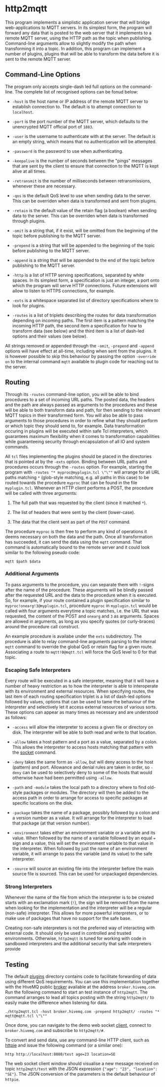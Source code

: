 # http2mqtt

This program implements a simplistic application server that will bridge
web-applications to MQTT servers. In its simplest form, the program will forward
any data that is posted to the web server that it implements to a remote MQTT
server, using the HTTP path as the topic when publishing. Command-line arguments
allow to slightly modify the path when transforming it into a topic. In
addition, this program can implement a number of plugins, plugins that will be
able to transform the data before it is sent to the remote MQTT server.

## Command-Line Options

The program only accepts single-dash led full options on the command-line.
The complete list of recognised options can be fonud below:

- `-host` is the host name or IP address of the remote MQTT server to establish
  connection to. The default is to attempt connection to `localhost`.
  
- `-port` is the port number of the MQTT server, which defaults to the
  unencrypted MQTT official port of `1883`.
  
- `-user` is the username to authenticate with at the server. The default is an
  empty string, which means that no authentication will be attempted.
  
- `-password` is the password to use when authenticating.

- `-keepalive` is the number of seconds between the "pings" messages that are
  sent by the client to ensure that connection to the MQTT is kept alive at all
  times.
  
- `-retransmit` is the number of milliseconds between retransmissions, whenever
  these are necessary.
  
- `-qos` is the default QoS level to use when sending data to the server. This
  can be overriden when data is transformed and sent from plugins.
  
- `-retain` is the default value of the retain flag (a boolean) when sending
  data to the server. This can be overriden when data is transformed through
  plugins.
  
- `-omit` is a string that, if it exist, will be omitted from the beginning of
  the topic before publishing to the MQTT server.
  
- `-prepend` is a string that will be appended to the beginning of the topic
  before publishing to the MQTT server.

- `-append` is a string that will be appended to the end of the topic before
  publishing to the MQTT server.

- `-http` is a list of HTTP serving specifications, separated by white spaces.
  In its simplest form, a specification is just an integer, a port onto which
  the program will serve HTTP connections. Future extensions will allow to
  listen to HTTPS connections, for example.
  
- `-exts` is a whitespace separated list of directory specifications where to
  look for plugins.
  
- `-routes` is a list of triplets describing the routes for data transformation
  depending on incoming paths. The first item is a pattern matching the incoming
  HTTP path, the second item a specification for how to transform data (see
  below) and the third item is a list of dash-led options and their values (see
  below).
  
All strings removed or appended through the `-omit`, `-prepend` and `-append`
options will have effect at all-time, including when sent from the plugins. It
is however possible to skip this behaviour by passing the option `-override on`
to the internal command `mqtt` available to plugin code for reaching out to the
server.

## Routing

Through its `-routes` command-line option, you will be able to bind procedures
to a set of incoming URL paths. The posted data, the headers and the path are
always passed as arguments to the procedures and these will be able to both
transform data and path, for then sending to the relevant MQTT topics in their
transformed form. You will also be able to pass arguments to those procedures in
order to refine what they should perform or which topic they should send to, for
example. Data transformation occuring in plugins will be executed within safe
Tcl interpreters, which guarantees maximum flexibility when it comes to
transformation capabilities while guaranteeing security through encapsulation of
all IO and system commands.

All `tcl` files implementing the plugins should be placed in the directories
that is pointed at by the `-exts` option. Binding between URL paths and
procedures occurs through the `-routes` option. For example, starting the
program with `-routes "* myproc@myplugin.tcl \"\""` will arrange for all URL
paths matching `*` (glob-style matching, e.g. all paths in this case) to be
routed towards the procedure `myproc` that can be found in the file
`myplugin.tcl`. Whenever an HTTP client performs a POST, the procedure will be
called with three arguments:

1. The full path that was requested by the client (since it matched
   `*`).

2. The list of headers that were sent by the client (lower-case).

3. The data that the client sent as part of the `POST` command.

The procedure `myproc` is then free to perform any kind of operations it deems
necessary on both the data and the path.  Once all transformation has succeeded,
it can send the data using the `mqtt` command.  That command is automatically
bound to the remote server and it could look similar to the following pseudo
code:

    mqtt $path $data

### Additional Arguments

To pass arguments to the procedure, you can separate them with `!`-signs after
the name of the procedure.  These arguments will be blindly passed after the
requested URL and the data to the procedure when it is executed.  So, for
example, if your route contained a plugin specification similar to
`myproc!onearg!3@myplugin.tcl`, procedure `myproc` in `myplugin.tcl` would be
called with four arguments everytime a topic matches, i.e. the URL that was
requested, the content of the POST and `onearg` and `3` as arguments.  Spaces
are allowed in arguments, as long as you specify quotes (or curly-braces) around
the procedure call construct.

An example procedure is availabe under the `exts` subdirectory. The procedure is
able to relay command-line arguments parsing to the internal `mqtt` command to
override the global QoS or retain flag for a given route. Associating a route to
`mqtt!0@mqtt.tcl` will force the QoS level to 0 for that topic.

### Escaping Safe Interpreters

Every route will be executed in a safe interpreter, meaning that it will have a
number of heavy restriction as to how the interpreter is able to interoperate
with its environment and external resources. When specifying routes, the last
item of each routing specification triplet is a list of dash-led options
followed by values, options that can be used to tame the behaviour of the
interpreter and selectively let it access external resources of various sorts.
These options can appear as many times as necessary and are understood as
follows:

- `-access` will allow the interpreter to access a given file or directory on
  disk. The interpreter will be able to both read and write to that location.

- `-allow` takes a host pattern and a port as a value, separated by a colon.
  This allows the interpreter to access hosts matching that pattern with the
  [socket] command.

- `-deny` takes the same form as `-allow`, but will deny access to the host
  (pattern) and port. Allowance and denial rules are taken in order, so `-deny`
  can be used to selectively deny to some of the hosts that would otherwise have
  had been permitted using `-allow`.

- `-path` and `-module` takes the local path to a directory where to find
  old-style packages or modules.  The directory will then be added to the access
  path in order to arrange for access to specific packages at specific locations
  on the disk.

- `-package` takes the name of a package, possibly followed by a colon and a
  version number as a value. It will arrange for the interpreter to load that
  package (at that version number).

- `-environment` takes either an environment variable or a variable and its
  value. When followed by the name of a variable followed by an equal `=` sign
  and a value, this will set the environment variable to that value in the
  interpreter. When followed by just the name of an environment variable, it
  will arrange to pass the variable (and its value) to the safe interpreter.

- `-source` will source an existing file into the interpreter before the main
  source file is sourced. This can be used for unpackaged dependencies.

  [socket]: https://www.tcl.tk/man/tcl/TclCmd/socket.htm

### Strong Interpreters

Whenever the name of the file from which the interpreter is to be created starts
with an exclamation mark (`!`), the sign will be removed from the name when
looking for the implementation and the interpreter will be a regular (non-safe)
interpreter. This allows for more powerful interpreters, or to make use of
packages that have no support for the safe base.

Creating non-safe interpreters is not the preferred way of interacting with
external code. It should only be used in controlled and trusted environments.
Otherwise, `http2mqtt` is tuned for working with code in sandboxed interpreters
and the additional security that safe interpreters provide

## Testing

The default [plugins](exts/) directory contains code to facilitate forwarding of
data using different QoS requirements. You can use this implementation together
with the HiveMQ public [broker](https://www.hivemq.com/try-out/) available at
the address `broker.hivemq.com`. Run the following command to start an test
instance of `http2mqtt`. The command arranges to lead all topics posting with
the string `http2mqtt/` to easily make the difference when listening for data.

    ./http2mqtt.tcl -host broker.hivemq.com -prepend http2mqtt/ -routes "* mqtt@mqtt.tcl \"\""

Once done, you can navigate to the demo web socket
[client](http://www.hivemq.com/demos/websocket-client/), connect to
`broker.hivemq.com` and subscribe to `http2mqtt/#`.

To convert and send data, use any command-line HTTP client, such as
[httpie](https://httpie.org/) and issue the following command (or a similar
one):

    http http://localhost:8080/test age=23 location=SE

The web socket client window should visualise a new message received on topic
`http2mqtt/test` with the JSON expression `{"age": "23", "location": "SE"}`. The
JSON conversion of the parameters is the default behaviour of `httpie`.